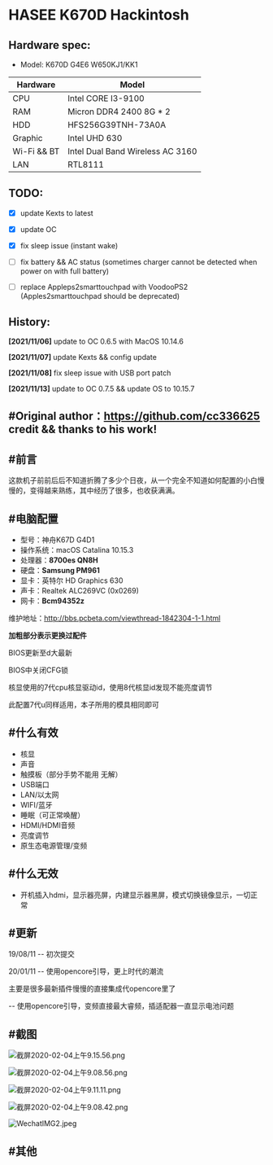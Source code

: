 # HASEE K670D Hackintosh



## Hardware spec:

- Model: K670D G4E6 W650KJ1/KK1

| Hardware    | Model                            |
| ----------- | -------------------------------- |
| CPU         | Intel CORE I3-9100               |
| RAM         | Micron DDR4 2400 8G * 2          |
| HDD         | HFS256G39TNH-73A0A               |
| Graphic     | Intel UHD 630                    |
| Wi-Fi && BT | Intel Dual Band Wireless AC 3160 |
| LAN         | RTL8111                          |



## TODO:

- [x] update Kexts to latest
- [x] update OC
- [x] fix sleep issue (instant wake)
- [ ] fix battery && AC status (sometimes charger cannot be detected when power on with full battery)
- [ ] replace Appleps2smarttouchpad with VoodooPS2 (Apples2smarttouchpad should be deprecated)




## History: 

**[2021/11/06]** update to OC 0.6.5 with MacOS 10.14.6


**[2021/11/07]** update Kexts && config update


**[2021/11/08]** fix sleep issue with USB port patch

**[2021/11/13]** update to OC 0.7.5 && update OS to 10.15.7



## #Original author：https://github.com/cc336625 credit && thanks to his work!



## #前言 

这款机子前前后后不知道折腾了多少个日夜，从一个完全不知道如何配置的小白慢慢的，变得越来熟练，其中经历了很多，也收获满满。

## #电脑配置

- 型号：神舟K67D G4D1
- 操作系统：macOS Catalina 10.15.3
- 处理器：**8700es QN8H**
- 硬盘：**Samsung PM961**
- 显卡：英特尔 HD Graphics 630
- 声卡：Realtek ALC269VC (0x0269)
- 网卡：**Bcm94352z**

维护地址：http://bbs.pcbeta.com/viewthread-1842304-1-1.html

**加粗部分表示更换过配件**

BIOS更新至d大最新

BIOS中关闭CFG锁

核显使用的7代cpu核显驱动id，使用8代核显id发现不能亮度调节

此配置7代u同样适用，本子所用的模具相同即可

## #什么有效

- 核显
- 声音
- 触摸板（部分手势不能用 无解）
- USB端口
- LAN/以太网
- WIFI/蓝牙
- 睡眠（可正常唤醒）
- HDMI/HDMI音频
- 亮度调节
- 原生态电源管理/变频



## #什么无效
 - 开机插入hdmi，显示器亮屏，内建显示器黑屏，模式切换镜像显示，一切正常



## #更新

19/08/11 -- 初次提交

20/01/11 
-- 使用opencore引导，更上时代的潮流

   主要是很多最新插件慢慢的直接集成代opencore里了

 -- 使用opencore引导，变频直接最大睿频，插适配器一直显示电池问题


## #截图

![截屏2020-02-04上午9.15.56.png](https://i.loli.net/2020/02/04/NLMEYUg2Sdc6D18.png)

![截屏2020-02-04上午9.08.56.png](https://i.loli.net/2020/02/04/892XnIDEr7hWT6F.png)

![截屏2020-02-04上午9.11.11.png](https://i.loli.net/2020/02/04/myTcfS2EUpGhsiB.png)

![截屏2020-02-04上午9.08.42.png](https://i.loli.net/2020/02/04/bfHSxzTaO5DJmpe.png)

![WechatIMG2.jpeg](https://i.loli.net/2020/02/04/TXJlkZHRBS1thsU.jpg)

## #其他

